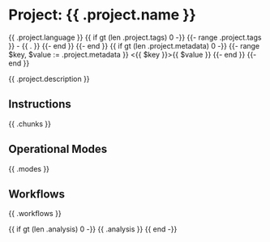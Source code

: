 # Project: {{ .project.name }}

<context>
  <language>{{ .project.language }}</language>
  {{ if gt (len .project.tags) 0 -}}
  <tags>
    {{- range .project.tags }}
    - {{ . }}
    {{- end }}
  </tags>
  {{- end }}
  {{ if gt (len .project.metadata) 0 -}}
  <metadata>
    {{- range $key, $value := .project.metadata }}
    <{{ $key }}>{{ $value }}</{{ $key }}>
    {{- end }}
  </metadata>
  {{- end }}
</context>

{{ .project.description }}

## Instructions

{{ .chunks }}

## Operational Modes

{{ .modes }}

## Workflows

{{ .workflows }}

{{ if gt (len .analysis) 0 -}}
{{ .analysis }}
{{ end -}}
